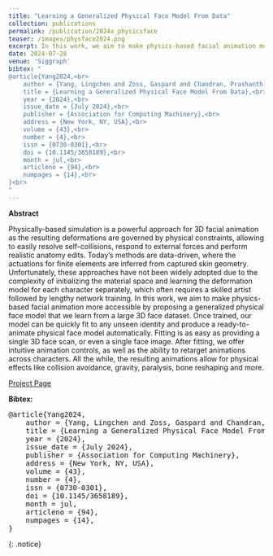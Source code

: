 ```yaml
---
title: "Learning a Generalized Physical Face Model From Data"
collection: publications
permalink: /publication/2024a_physicsface
teaser: /images/physface2024.png
excerpt: In this work, we aim to make physics-based facial animation more accessible by proposing a generalized physical face model that we learn from a large 3D face dataset. Once trained, our model can be quickly fit to any unseen identity and produce a ready-to-animate physical face model automatically. [[Project Page]](https://studios.disneyresearch.com/2024/07/28/learning-a-generalized-physical-face-model-from-data/)
date: 2024-07-28
venue: 'Siggraph'
bibtex: "
@article{Yang2024,<br>
    author = {Yang, Lingchen and Zoss, Gaspard and Chandran, Prashanth and Gross, Markus and Solenthaler, Barbara and Sifakis, Eftychios and Bradley, Derek},<br>
    title = {Learning a Generalized Physical Face Model From Data},<br>
    year = {2024},<br>
    issue_date = {July 2024},<br>
    publisher = {Association for Computing Machinery},<br>
    address = {New York, NY, USA},<br>
    volume = {43},<br>
    number = {4},<br>
    issn = {0730-0301},<br>
    doi = {10.1145/3658189},<br>
    month = jul,<br>
    articleno = {94},<br>
    numpages = {14},<br>
}<br>
"
---
```


**Abstract**
<p>
Physically-based simulation is a powerful approach for 3D facial animation as the resulting deformations are governed by physical constraints, allowing to easily resolve self-collisions, respond to external forces and perform realistic anatomy edits. Today’s methods are data-driven, where the actuations for finite elements are inferred from captured skin geometry. Unfortunately, these approaches have not been widely adopted due to the complexity of initializing the material space and learning the deformation model for each character separately, which often requires a skilled artist followed by lengthy network training. In this work, we aim to make physics-based facial animation more accessible by proposing a generalized physical face model that we learn from a large 3D face dataset. Once trained, our model can be quickly fit to any unseen identity and produce a ready-to-animate physical face model automatically. Fitting is as easy as providing a single 3D face scan, or even a single face image. After fitting, we offer intuitive animation controls, as well as the ability to retarget animations across characters. All the while, the resulting animations allow for physical effects like collision avoidance, gravity, paralysis, bone reshaping and more.
</p>

[Project Page](https://studios.disneyresearch.com/2024/07/28/learning-a-generalized-physical-face-model-from-data/)

**Bibtex:** 
<pre>
@article{Yang2024,
    author = {Yang, Lingchen and Zoss, Gaspard and Chandran, Prashanth and Gross, Markus and Solenthaler, Barbara and Sifakis, Eftychios and Bradley, Derek},
    title = {Learning a Generalized Physical Face Model From Data},
    year = {2024},
    issue_date = {July 2024},
    publisher = {Association for Computing Machinery},
    address = {New York, NY, USA},
    volume = {43},
    number = {4},
    issn = {0730-0301},
    doi = {10.1145/3658189},
    month = jul,
    articleno = {94},
    numpages = {14},
}
</pre>
{: .notice}